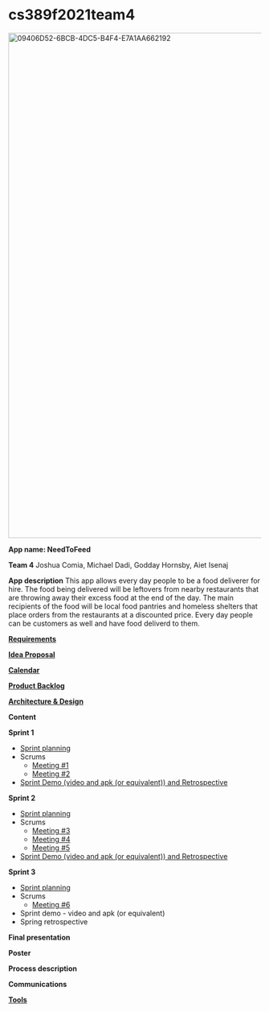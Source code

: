 # cs389f2021team4

<img width="1004" alt="09406D52-6BCB-4DC5-B4F4-E7A1AA662192" src="https://user-images.githubusercontent.com/56610578/137247893-6b83ab34-b91b-40ed-a22d-10a98d452561.png">

**App name: NeedToFeed**

**Team 4**
Joshua Comia, Michael Dadi, Godday Hornsby, Aiet Isenaj

**App description**
This app allows every day people to be a food deliverer for hire. The food being delivered will be leftovers from nearby restaurants that are throwing away their excess food at the end of the day. The main recipients of the food will be local food pantries and homeless shelters that place orders from the restaurants at a discounted price. Every day people can be customers as well and have food deliverd to them. 

**[Requirements](https://docs.google.com/document/d/1fByUMj14SOC8yyaslVtjSOXiJ0X6Pju5OcWudXjzSLQ/edit)**

**[Idea Proposal](https://docs.google.com/document/d/1myNQ0vCv3csvUHNCxaGrRvblIJUP7GrtdO9Pc5oIWsI/edit?usp=sharing)**

**[Calendar](https://calendar.google.com/calendar/u/0/r?cid=aXZoMmU3NjhzMjRkdGlxZWYwcXZvbzhxcjBAZ3JvdXAuY2FsZW5kYXIuZ29vZ2xlLmNvbQ)**

**[Product Backlog](https://docs.google.com/spreadsheets/d/18TeZD5kjH-MdaVyieT838qLmpDBPZzqjcP_K8N54koc/edit#gid=8)**

**[Architecture & Design](https://docs.google.com/document/d/1fU9g1XKIAkZ-jqyQeuH9UI0rQuGLT99j6csM69s62YI/edit?usp=sharing)**

**Content**

**Sprint 1**

* [Sprint planning](https://docs.google.com/document/d/160EMU8goBun1mPfV3bpYywHnhNzQFNsKMDnZ8jmwB6g/edit?usp=sharing)
* Scrums
  * [Meeting #1](https://docs.google.com/document/d/1deXbhzUQBQNgL3CeBjr_yb8jWzou4hpxYLOdRVvTJBM/edit?usp=sharing)
  * [Meeting #2](https://docs.google.com/document/d/1Dc35g6dtI4J33hc7TOF-yuOuaE26IoMRB8c64Cqem3E/edit?usp=sharing)
* [Sprint Demo (video and apk (or equivalent)) and Retrospective](https://docs.google.com/document/d/1MVtMBtSw0W2DwzYEi7iGZ5nVnBdOMKgXQlFxPtxt0V4/edit?usp=sharing)

**Sprint 2**

* [Sprint planning](https://docs.google.com/document/d/16zmUfbY2fNL5_J6tIGPjsQtgagUPBz3lm2UAvUzAIzE/edit?usp=sharing)
* Scrums
  * [Meeting #3](https://docs.google.com/document/d/1yj85sSSWVuuXj_-uq7doz4UaEWi59epugUUpmCnpug8/edit?usp=sharing)
  * [Meeting #4](https://docs.google.com/document/d/1Y2JN-SIZWAFj2vDBEKkb0n-NHOHyc-y0-DzHHeW-XuM/edit?usp=sharing)
  * [Meeting #5](https://docs.google.com/document/d/1a-lo29esci0nwC5Q6HWTGf8SDW7hwEgrNWx-q0GVpoc/edit?usp=sharing)
* [Sprint Demo (video and apk (or equivalent)) and Retrospective](https://docs.google.com/document/d/1ThOQ87HxEWXH7I8ipw-TbAYuw9s82XBg82T6Wk6v3Rc/edit?usp=sharing)

**Sprint 3** 

* [Sprint planning](https://docs.google.com/document/d/1PFaM36iB5LDLQM7U4FpNp728I9S-_8qKcu792fl-BKA/edit?usp=sharing)
* Scrums
  * [Meeting #6](https://docs.google.com/document/d/1Kg8HOVXcuTg0HOHztk0gS_ebQgV-khjxliTweSkayZo/edit?usp=sharing)
* Sprint demo - video and apk (or equivalent)
* Spring retrospective

**Final presentation**

**Poster**

**Process description**

**Communications**

**[Tools](https://docs.google.com/document/d/1SutW3pASUAu2saJW3yfrb_OxUHA511Y2zvE6VXVRWq0/edit?usp=sharing)**
